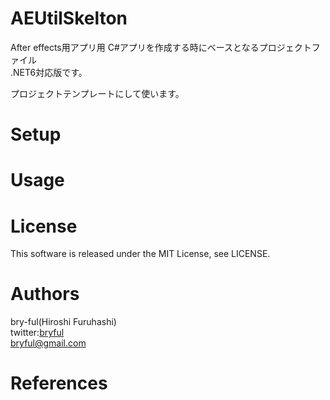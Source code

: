 ﻿# AEUtilSkelton

After effects用アプリ用
C#アプリを作成する時にベースとなるプロジェクトファイル  
.NET6対応版です。  

プロジェクトテンプレートにして使います。  


# Setup

# Usage


# License

This software is released under the MIT License, see LICENSE.  

# Authors

bry-ful(Hiroshi Furuhashi)  
twitter:[bryful](https://twitter.com/bryful)  
bryful@gmail.com  

# References

